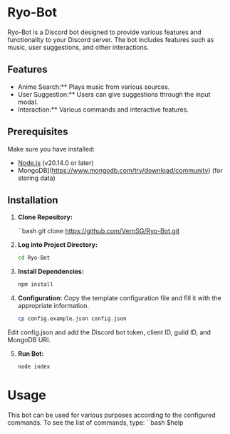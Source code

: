 # Ryo-Bot

Ryo-Bot is a Discord bot designed to provide various features and functionality to your Discord server. The bot includes features such as music, user suggestions, and other interactions.

## Features

- Anime Search:** Plays music from various sources.
- User Suggestion:** Users can give suggestions through the input modal.
- Interaction:** Various commands and interactive features.

## Prerequisites

Make sure you have installed:

- [Node.js](https://nodejs.org/) (v20.14.0 or later)
- MongoDB](https://www.mongodb.com/try/download/community) (for storing data)

## Installation

1. **Clone Repository:**

   ``bash
   git clone https://github.com/VernSG/Ryo-Bot.git

2. **Log into Project Directory:**

   ```bash
   cd Ryo-Bot

3. **Install Dependencies:**
   ```bash
   npm install

4. **Configuration:**
   Copy the template configuration file and fill it with the appropriate information.
   ```bash
   cp config.example.json config.json

Edit config.json and add the Discord bot token, client ID, guild ID, and MongoDB URI.

5. **Run Bot:**
   ```bash
   node index


# Usage

This bot can be used for various purposes according to the configured commands. To see the list of commands, type:
``bash
$help




